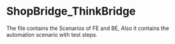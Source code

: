 # ShopBridge_ThinkBridge<br>
<p> The file contains the Scenarios of FE and BE, Also it contains the automation scenario with test steps.</p>
